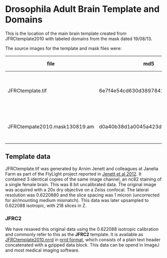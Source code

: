 Drosophila Adult Brain Template and Domains
=====================

This is the location of the main brain template created from JFRCtemplate2010 with labeled domains from the mask dated 19/08/13.

The source images for the template and mask files were:

| file | md5 | voxel size | dims | 
|------|-----|------------|------|
| JFRCtemplate.tif | 6e7f4e54cd630d389784132c7108a284 | 1 x 1 x 1 | 3 x 1024 x 512 x 218|
| JFRCtempate2010.mask130819.am | d0a40b38d1a0045a423d947ebf1778d2 | 1 x 1 x 1.47 | 1024 x 512 x 218 |

Template data
-------------
JFRCtemplate.tif was generated by Arnim Jenett and colleagues at Janelia Farm as part of the FlyLight project reported in [Jenett et al 2012](http://dx.doi.org/10.1016/j.celrep.2012.09.011). It contained 3 identical copies of the same image channel, an nc82 staining of a single female brain. This was 8 bit uncalibrated data. The original image was acquired with a 20x dry objective on a Zeiss confocal. The lateral resolution was 0.6220880 and the slice spacing was 1 micron (uncorrected for air/mounting medium mismatch). This data was later upsampled to 0.622088 isotropic, with 218 slices in Z.

### JFRC2
We have resaved this original data using the 0.622088 isotropic calibration and commonly refer to this as the **JFRC2** template. It is available as [JFRCtemplate2010.nrrd](../blob/master/template/JFRCtemplate2010.nrrd) in [nrrd format](teem.sourceforge.net/nrrd), which consists of a plain text header concatenated with a gzipped data block. This data can be opend in ImageJ and most medical imaging software.

